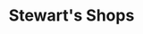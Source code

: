 ---
title: "Stewart's Shops"
url: /gloversville/stewarts-shops-east-fulton-street/
shop: Lebensmittel
---